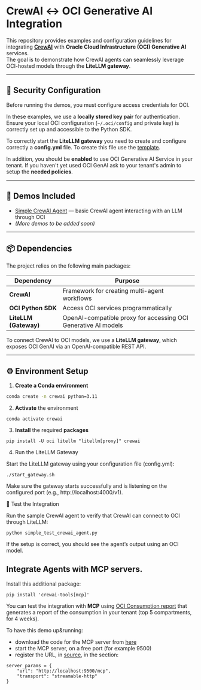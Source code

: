 # CrewAI ↔ OCI Generative AI Integration

This repository provides examples and configuration guidelines for integrating **[CrewAI](https://github.com/joaomdmoura/crewAI)** with **Oracle Cloud Infrastructure (OCI) Generative AI** services.  
The goal is to demonstrate how CrewAI agents can seamlessly leverage OCI-hosted models through the **LiteLLM gateway**.

---

## 🔐 Security Configuration

Before running the demos, you must configure access credentials for OCI.

In these examples, we use a **locally stored key pair** for authentication.  
Ensure your local OCI configuration (`~/.oci/config` and private key) is correctly set up and accessible to the Python SDK.

To correctly start the **LiteLLM gateway** you need to create and configure correctly a **config.yml** file. To create this file use the [template](./config_template.yml).

In addition, you should be **enabled** to use OCI Generative AI Service in your tenant. If you haven't yet used OCI GenAI ask to your tenant's admin to setup the **needed policies**.

---

## 🧩 Demos Included

- [Simple CrewAI Agent](./simple_test_crewai_agent.py) — basic CrewAI agent interacting with an LLM through OCI  
- *(More demos to be added soon)*

---

## 📦 Dependencies

The project relies on the following main packages:

| Dependency | Purpose |
|-------------|----------|
| **CrewAI** | Framework for creating multi-agent workflows |
| **OCI Python SDK** | Access OCI services programmatically |
| **LiteLLM (Gateway)** | OpenAI-compatible proxy for accessing OCI Generative AI models |

To connect CrewAI to OCI models, we use a **LiteLLM gateway**, which exposes OCI GenAI via an OpenAI-compatible REST API.

---

## ⚙️ Environment Setup

1. **Create a Conda environment**
```bash
conda create -n crewai python=3.11
```

2. **Activate** the environment
```
conda activate crewai
```

3. **Install** the required **packages**
```
pip install -U oci litellm "litellm[proxy]" crewai
```

4. Run the LiteLLM Gateway

Start the LiteLLM gateway using your configuration file (config.yml):
```
./start_gateway.sh
```

Make sure the gateway starts successfully and is listening on the configured port (e.g., http://localhost:4000/v1).

🧠 Test the Integration

Run the sample CrewAI agent to verify that CrewAI can connect to OCI through LiteLLM:

```
python simple_test_crewai_agent.py
```

If the setup is correct, you should see the agent’s output using an OCI model.

## Integrate Agents with **MCP** servers.
Install this additional package:

```
pip install 'crewai-tools[mcp]'
```

You can test the integration with **MCP** using [OCI Consumption report](./crew_agent_mcp02.py) that generates a report
of the consumption in your tenant (top 5 compartments, for 4 weeks).

To have this demo up&running:
* download the code for the MCP server from [here](https://github.com/oracle-devrel/technology-engineering/blob/main/ai/gen-ai-agents/mcp-oci-integration/mcp_consumption.py)
* start the MCP server, on a free port (for example 9500)
* register the URL, in [source](./crew_agent_mcp02.py), in the section:
```
server_params = {
    "url": "http://localhost:9500/mcp",
    "transport": "streamable-http"
}
```


